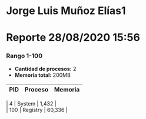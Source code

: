 # Jorge Luis Muñoz Elías1
# Reporte 28/08/2020 15:56
### Rango 1-100  
- **Cantidad de procesos:** 2 
- **Memoria total:** 200MB 

| PID  | Proceso         | Memoria |  
|------|-----------------|---------|    

| 4    | System          | 1,432   |  
| 100  | Registry        | 60,336  |  
